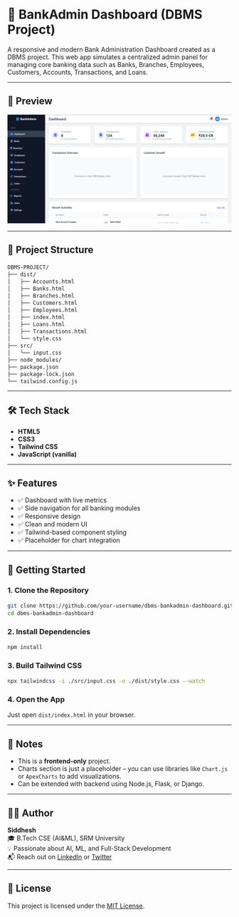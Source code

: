 
# 🏦 BankAdmin Dashboard (DBMS Project)

A responsive and modern Bank Administration Dashboard created as a DBMS project. This web app simulates a centralized admin panel for managing core banking data such as Banks, Branches, Employees, Customers, Accounts, Transactions, and Loans.

---

## 📸 Preview

![Dashboard Screenshot](image.png)

---

## 📁 Project Structure

```
DBMS-PROJECT/
├── dist/
│   ├── Accounts.html
│   ├── Banks.html
│   ├── Branches.html
│   ├── Customers.html
│   ├── Employees.html
│   ├── index.html
│   ├── Loans.html
│   ├── Transactions.html
│   └── style.css
├── src/
│   └── input.css
├── node_modules/
├── package.json
├── package-lock.json
└── tailwind.config.js
```

---

## 🛠️ Tech Stack

- **HTML5**
- **CSS3**
- **Tailwind CSS**
- **JavaScript (vanilla)**

---

## ✨ Features

- ✅ Dashboard with live metrics
- ✅ Side navigation for all banking modules
- ✅ Responsive design
- ✅ Clean and modern UI
- ✅ Tailwind-based component styling
- ✅ Placeholder for chart integration

---

## 🚀 Getting Started

### 1. Clone the Repository

```bash
git clone https://github.com/your-username/dbms-bankadmin-dashboard.git
cd dbms-bankadmin-dashboard
```

### 2. Install Dependencies

```bash
npm install
```

### 3. Build Tailwind CSS

```bash
npx tailwindcss -i ./src/input.css -o ./dist/style.css --watch
```

### 4. Open the App

Just open `dist/index.html` in your browser.

---

## 📌 Notes

- This is a **frontend-only** project.
- Charts section is just a placeholder – you can use libraries like `Chart.js` or `ApexCharts` to add visualizations.
- Can be extended with backend using Node.js, Flask, or Django.

---

## 👨‍💻 Author

**Siddhesh**  
🎓 B.Tech CSE (AI&ML), SRM University  
💡 Passionate about AI, ML, and Full-Stack Development  
📬 Reach out on [LinkedIn](https://www.linkedin.com) or [Twitter](https://twitter.com)

---

## 📃 License

This project is licensed under the [MIT License](LICENSE).
